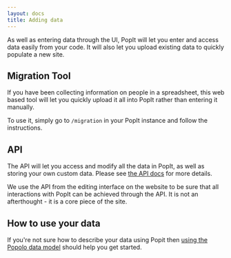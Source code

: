 ```yaml
---
layout: docs
title: Adding data
---
```


As well as entering data through the UI, PopIt will let you enter and access data easily from your code. It will also let you upload existing data to quickly populate a new site.

## Migration Tool

If you have been collecting information on people in a spreadsheet, this web based tool will let you quickly upload it all into PopIt rather than entering it manually.

To use it, simply go to <code>/migration</code> in your PopIt instance and follow the instructions.

## API

The API will let you access and modify all the data in PopIt, as well as storing your own custom data. Please see <a href="{{ site.baseurl }}/docs/api/">the API docs</a> for more details.

We use the API from the editing interface on the website to be sure that all interactions with PopIt can be achieved through the API. It is not an afterthought - it is a core piece of the site.

## How to use your data

If you're not sure how to describe your data using Popit then <a href="{{ site.baseurl }}/docs/using-the-popolo-data-model/">using the Popolo data model</a> should help you get started.
